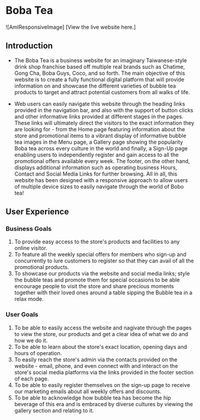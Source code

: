# Boba Tea

![AmIResponsiveImage] 
[View the live website here.]


## Introduction

- The Boba Tea is a business website for an imaginary Taiwanese-style drink shop franchise based off multiple real brands such as Chatime, Gong Cha, Boba Guys, Coco, and so forth. The main objective of this website is to create a fully functional digital platform that will provide information on and showcase the different varieties of bubble tea products to target and attract potential customers from all walks of life.

- Web users can easily navigate this website   through the heading links provided in the navigation bar, and also with the support of button clicks and other informative links provided at different stages in the pages. These links will ultimately direct the visitors to the exact information they are looking for - from the Home page featuring information about the store and promotional items to a vibrant display of informative bubble tea images in the Menu page, a Gallery page showing the popularity Boba tea across every culture in the world and finally, a Sign-Up page enabling users to independently register and gain access to all the promotional offers available every week. The footer, on the other hand, displays additional information such as operating business Hours, Contact and Social Media Links for further browsing. All in all, this website has been designed with a responsive approach to allow users of multiple device sizes to easily navigate through the world of Bobo tea!

## User Experience

###  Business Goals

1. To provide easy access to the store's products and facilities to any online visitor.
2. To feature all the weekly special offers for members who sign-up and concurrently to lure customers to register so that they can avail of all the promotional products.
3. To showcase our products via the website and social media links; style the bubble teas and promote them for special occasions to be able encourage people to visit the store and share precious moments together with their loved ones around a table sipping the Bubble tea in a relax mode.

###  User Goals

1. To be able to easily access the website and nagivate through the pages to view the store, our products and get a clear idea of what we do and how we do it.
2. To be able to learn about the store's exact location, opening days and hours of operation. 
3. To easily reach the store's admin via the contacts provided on the website - email, phone, and even connect with and interact on the store's social media platforms via the links provided in the footer section of each page.
4. To be able to easily register themselves on the sign-up page to receive our marketing emails about all weekly offers and discounts.
5. To be able to acknowledge how bubble tea has become the hip beverage of this era and is embraced by diverse cultures by viewing the gallery section and relating to it.







